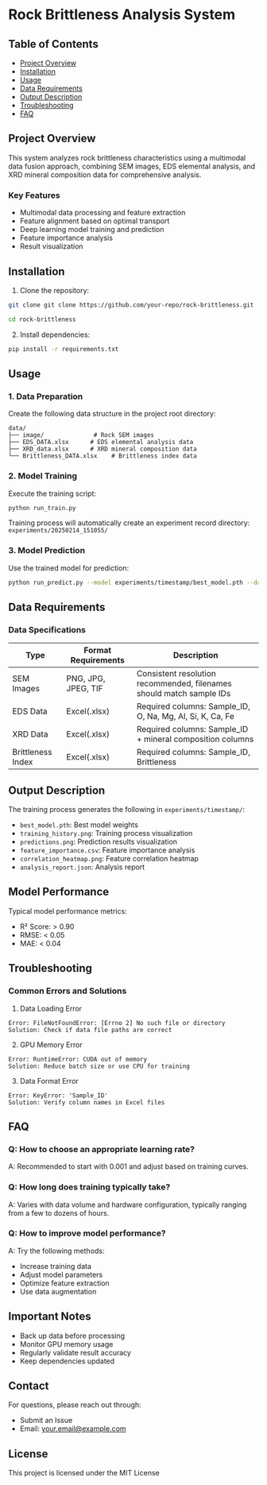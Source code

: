 # Rock Brittleness Analysis System

## Table of Contents
- [Project Overview](#project-overview)
- [Installation](#installation)
- [Usage](#usage)
- [Data Requirements](#data-requirements)
- [Output Description](#output-description)
- [Troubleshooting](#troubleshooting)
- [FAQ](#faq)

## Project Overview
This system analyzes rock brittleness characteristics using a multimodal data fusion approach, combining SEM images, EDS elemental analysis, and XRD mineral composition data for comprehensive analysis.

### Key Features
- Multimodal data processing and feature extraction
- Feature alignment based on optimal transport
- Deep learning model training and prediction
- Feature importance analysis
- Result visualization

## Installation

1. Clone the repository:
```bash
git clone git clone https://github.com/your-repo/rock-brittleness.git

cd rock-brittleness
```

2. Install dependencies:
```bash
pip install -r requirements.txt
```

## Usage

### 1. Data Preparation
Create the following data structure in the project root directory:
```
data/
├── image/              # Rock SEM images
├── EDS_DATA.xlsx      # EDS elemental analysis data
├── XRD_data.xlsx      # XRD mineral composition data
└── Brittleness_DATA.xlsx    # Brittleness index data
```

### 2. Model Training
Execute the training script:
```bash
python run_train.py
```

Training process will automatically create an experiment record directory: `experiments/20250214_151055/`

### 3. Model Prediction
Use the trained model for prediction:
```bash
python run_predict.py --model experiments/timestamp/best_model.pth --data /path/to/new/data
```

## Data Requirements

### Data Specifications
| Type | Format Requirements | Description |
|------|----------|------|
| SEM Images | PNG, JPG, JPEG, TIF | Consistent resolution recommended, filenames should match sample IDs |
| EDS Data | Excel(.xlsx) | Required columns: Sample_ID, O, Na, Mg, Al, Si, K, Ca, Fe |
| XRD Data | Excel(.xlsx) | Required columns: Sample_ID + mineral composition columns |
| Brittleness Index | Excel(.xlsx) | Required columns: Sample_ID, Brittleness |

## Output Description

The training process generates the following in `experiments/timestamp/`:

- `best_model.pth`: Best model weights
- `training_history.png`: Training process visualization
- `predictions.png`: Prediction results visualization
- `feature_importance.csv`: Feature importance analysis
- `correlation_heatmap.png`: Feature correlation heatmap
- `analysis_report.json`: Analysis report

## Model Performance

Typical model performance metrics:
- R² Score: > 0.90
- RMSE: < 0.05
- MAE: < 0.04

## Troubleshooting

### Common Errors and Solutions

1. Data Loading Error
```
Error: FileNotFoundError: [Errno 2] No such file or directory
Solution: Check if data file paths are correct
```

2. GPU Memory Error
```
Error: RuntimeError: CUDA out of memory
Solution: Reduce batch size or use CPU for training
```

3. Data Format Error
```
Error: KeyError: 'Sample_ID'
Solution: Verify column names in Excel files
```

## FAQ

### Q: How to choose an appropriate learning rate?
A: Recommended to start with 0.001 and adjust based on training curves.

### Q: How long does training typically take?
A: Varies with data volume and hardware configuration, typically ranging from a few to dozens of hours.

### Q: How to improve model performance?
A: Try the following methods:
- Increase training data
- Adjust model parameters
- Optimize feature extraction
- Use data augmentation

## Important Notes

- Back up data before processing
- Monitor GPU memory usage
- Regularly validate result accuracy
- Keep dependencies updated

## Contact

For questions, please reach out through:
- Submit an Issue
- Email: your.email@example.com

## License

This project is licensed under the MIT License

